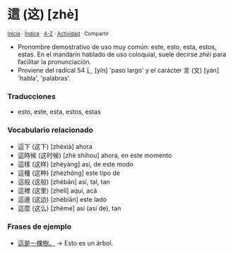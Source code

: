 # 這 (这) [zhè]
<sup>[Inicio](../../../../index.md) · [Índice](../../../../indices/chino-espanol-zhe4.md) · [A-Z](../../../../indices/alfabetico.md) · [Actividad](../../../../indices/actividad.md) · Compartir</sup>

* Pronombre demostrativo de uso muy común: este, esto, esta, estos, estas. En el mandarín hablado de uso coloquial, suele decirse _zhèi_ para facilitar la pronunciación.
* Proviene del radical 54 辶 [yǐn] 'paso largo' y el carácter 言 (文) [yán] 'habla', 'palabras'.

### Traducciones

* esto, este, esta, estos, estas

### Vocabulario relacionado

* 這下 (这下) [zhèxià] ahora
* 這時候 (这时候) [zhè shíhou] ahora, en este momento
* 這樣 (这样) [zhèyàng] así, de este modo
* 這種 (这种) [zhèzhǒng] este tipo de
* 這般 (这般) [zhèbān] así, tal, tan
* 這裡 (这里) [zhèlǐ] aquí, acá
* 這邊 (这边) [zhèbiān] este lado
* 這麼 (这么) [zhème] así (así de), tan

### Frases de ejemplo

* [這是一棵樹。](../../../../contenido/z/h/e/zhe4-shi4-yi1-ke1-shu4.md) → Esto es un árbol.

